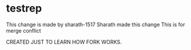 # testrep

This change is made by sharath-1517
Sharath made this change
This is for merge conflict

CREATED JUST TO LEARN HOW FORK WORKS.
